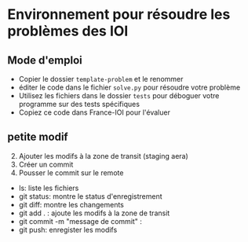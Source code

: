 # Environnement pour résoudre les problèmes des IOI

## Mode d'emploi

- Copier le dossier `template-problem` et le renommer
- éditer le code dans le fichier `solve.py` pour résoudre votre problème
- Utilisez les fichiers dans le dossier `tests` pour déboguer votre programme sur des tests spécifiques
- Copiez ce code dans France-IOI pour l'évaluer


## petite modif

2. Ajouter les modifs à la zone de transit (staging aera)
1. Créer un commit
3. Pousser le commit sur le remote


- ls: liste les fichiers
- git status: montre le status d'enregistrement
- git diff: montre les changements
- git add . : ajoute les modifs à la zone de transit
- git commit -m "message de commit" :
- git push: enregister les modifs